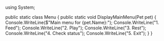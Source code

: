 using System;

public static class Menu
{
    public static void DisplayMainMenu(Pet pet)
    {
        Console.WriteLine($"Main menu for {pet.Name}:");
        Console.WriteLine("1. Feed");
        Console.WriteLine("2. Play");
        Console.WriteLine("3. Rest");
        Console.WriteLine("4. Check status");
        Console.WriteLine("5. Exit");
    }
}
